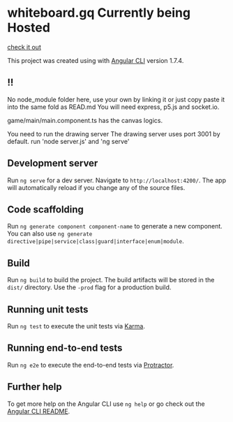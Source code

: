 # whiteboard.gq Currently being Hosted
[check it out](http://whiteboard.gq/main)

This project was created using with [Angular CLI](https://github.com/angular/angular-cli) version 1.7.4.

## !!
No node_module folder here, use your own by linking it or just copy paste it into the same fold as READ.md You will need express, p5.js and socket.io.

game/main/main.component.ts has the canvas logics.

You need to run the drawing server 
The drawing server uses port 3001 by default. run 'node server.js' and 'ng serve'


## Development server

Run `ng serve` for a dev server. Navigate to `http://localhost:4200/`. The app will automatically reload if you change any of the source files.

## Code scaffolding

Run `ng generate component component-name` to generate a new component. You can also use `ng generate directive|pipe|service|class|guard|interface|enum|module`.

## Build

Run `ng build` to build the project. The build artifacts will be stored in the `dist/` directory. Use the `-prod` flag for a production build.

## Running unit tests

Run `ng test` to execute the unit tests via [Karma](https://karma-runner.github.io).

## Running end-to-end tests

Run `ng e2e` to execute the end-to-end tests via [Protractor](http://www.protractortest.org/).

## Further help

To get more help on the Angular CLI use `ng help` or go check out the [Angular CLI README](https://github.com/angular/angular-cli/blob/master/README.md).
